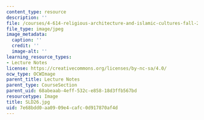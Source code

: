```yaml
---
content_type: resource
description: ''
file: /courses/4-614-religious-architecture-and-islamic-cultures-fall-2002/7e68bdd0aa0909e4cafc0d917870af4d_SLD26.jpg
file_type: image/jpeg
image_metadata:
  caption: ''
  credit: ''
  image-alt: ''
learning_resource_types:
- Lecture Notes
license: https://creativecommons.org/licenses/by-nc-sa/4.0/
ocw_type: OCWImage
parent_title: Lecture Notes
parent_type: CourseSection
parent_uid: 68abeaab-4eff-532c-e858-18d3ffb567bd
resourcetype: Image
title: SLD26.jpg
uid: 7e68bdd0-aa09-09e4-cafc-0d917870af4d
---
```

